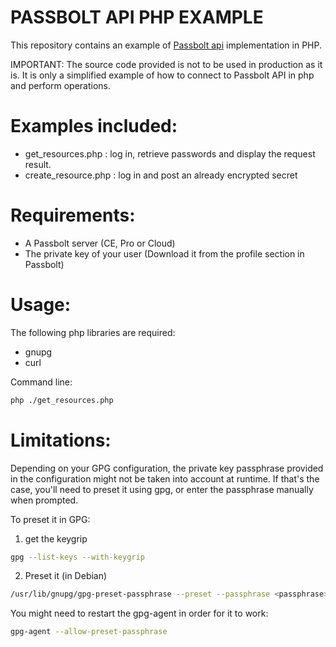 # PASSBOLT API PHP EXAMPLE
This repository contains an example of [Passbolt api](https://help.passbolt.com/api) implementation in PHP. 

IMPORTANT: The source code provided is not to be used in production as it is. It is only a simplified example of how to connect to Passbolt API in php and perform operations.

# Examples included:
- get_resources.php : log in, retrieve passwords and display the request result.
- create_resource.php : log in and post an already encrypted secret

# Requirements:
- A Passbolt server (CE, Pro or Cloud)
- The private key of your user (Download it from the profile section in Passbolt)

# Usage:
The following php libraries are required:
- gnupg
- curl

Command line:
```bash
php ./get_resources.php
```

# Limitations:
Depending on your GPG configuration, the private key passphrase provided in the configuration might not be taken into account at runtime.
If that's the case, you'll need to preset it using gpg, or enter the passphrase manually when prompted.

To preset it in GPG:
1) get the keygrip
```bash
gpg --list-keys --with-keygrip
```

2) Preset it
(in Debian)
```bash
/usr/lib/gnupg/gpg-preset-passphrase --preset --passphrase <passphrase> <keygrip>
```

You might need to restart the gpg-agent in order for it to work:
```bash
gpg-agent --allow-preset-passphrase
```
